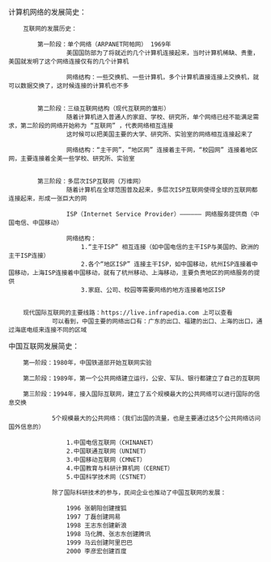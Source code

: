 计算机网络的发展简史：

		互联网的发展历史：

			第一阶段：单个网络（ARPANET阿帕网） 1969年
					美国国防部为了将就近的几个计算机连接起来，当时计算机稀缺、贵重，美国就发明了这个网络连接仅有的几个计算机

					网络结构：一些交换机、一些计算机，多个计算机直接连接上交换机，就可以数据交换了，这时候连接的计算机也不多


			第二阶段：三级互联网结构（现代互联网的雏形）
					随着计算机进入普通人的家庭、学校、研究所，单个网络已经不能满足需求，第二阶段的网络开始称为 “互联网” ，代表网络相互连接
					这时候可以把美国主要的大学、研究所、实验室的网络相互连接起来了

					网络结构：“主干网”，“地区网” 连接着主干网，“校园网” 连接着地区网，主要连接着全美一些学校、研究所、实验室


			第三阶段：多层次ISP互联网（万维网）
					随着计算机在全球范围普及起来，多层次ISP互联网使得全球的互联网都连接起来，形成一张巨大的网

					ISP（Internet Service Provider）—————— 网络服务提供商（中国电信、中国移动）
					
					网络结构：
						1.“主干ISP” 相互连接（如中国电信的主干ISP与美国的、欧洲的主干ISP连接）
						2.各个“地区ISP” 连接主干ISP，如中国移动，杭州ISP连接着中国移动，上海ISP连接着中国移动，就有了杭州移动、上海移动，主要负责地区的网络服务的提供
						3.家庭、公司、校园等需要网络的地方连接着地区ISP	


		现代国际互联网的主要线路：https://live.infrapedia.com 上可以查看
				可以看到，中国主要的网络出口有：广东的出口、福建的出口、上海的出口，通过海底电缆来连接不同的区域
		


中国互联网发展简史：

		第一阶段：1980年，中国铁道部开始互联网实验

		第二阶段：1989年，第一个公共网络建立运行，公安、军队、银行都建立了自己的互联网

		第三阶段：1994年，接入国际互联网，建立了五个规模最大的公共网络可以进行国际的信息交换
				
				5个规模最大的公共网络：（我们出国的流量，也是主要通过这5个公共网络访问国外信息的）

					1.中国电信互联网（CHINANET）
					2.中国联通互联网（UNINET）
					3.中国移动互联网（CMNET）
					4.中国教育与科研计算机网（CERNET）
					5.中国科学技术网（CSTNET）

				除了国际科研技术的参与，民间企业也推动了中国互联网的发展：

					1996 张朝阳创建搜狐
					1997 丁磊创建网易
					1998 王志东创建新浪
					1998 马化腾、张志东创建腾讯
					1999 马云创建阿里巴巴
					2000 李彦宏创建百度